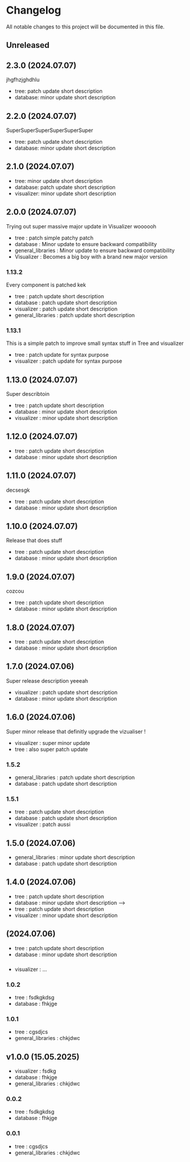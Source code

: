 # Changelog

All notable changes to this project will be documented in this file.

## Unreleased
## 2.3.0 (2024.07.07)
jhgfhzjghdhlu
- tree: patch update short description
- database: minor update short description

## 2.2.0 (2024.07.07)
SuperSuperSuperSuperSuperSuper
- tree: patch update short description
- database: minor update short description
## 2.1.0 (2024.07.07)
- tree: minor update short description
- database: patch update short description
- visualizer: minor update short description

## 2.0.0 (2024.07.07)
Trying out super massive major update in Visualizer woooooh
- tree : patch simple patchy patch
- database : Minor update to ensure backward compatibility
- general_libraries : Minor update to ensure backward compatibility
- Visualizer : Becomes a big boy with a brand new major version

### 1.13.2
Every component is patched kek
- tree : patch update short description
- database : patch update short description
- visualizer : patch update short description
-  general_libraries : patch update short description

### 1.13.1
This is a simple patch to improve small syntax stuff in Tree and visualizer
- tree : patch update for syntax purpose
- visualizer : patch update for syntax purpose

## 1.13.0 (2024.07.07)
Super describtoin 

- tree : patch update short description
- database : minor update short description
- visualizer : minor update short description

## 1.12.0 (2024.07.07)
- tree : patch update short description
- database : minor update short description
## 1.11.0 (2024.07.07)
decsesgk
- tree : patch update short description
- database : minor update short description

## 1.10.0 (2024.07.07)
Release that does stuff
- tree : patch update short description
- database : minor update short description

## 1.9.0 (2024.07.07)
cozcou
- tree : patch update short description
- database : minor update short description

## 1.8.0 (2024.07.07)
- tree : patch update short description
- database : minor update short description

## 1.7.0 (2024.07.06)
Super release description yeeeah
- visualizer : patch update short description
- database : minor update short description

## 1.6.0 (2024.07.06)
Super minor release that definitly upgrade the vizualiser !
- visualizer : super minor update
- tree : also super patch update

### 1.5.2
<!--- Please, stick to the following example structure :
- tree : patch update short description
- database : minor update short description
-->
- general_libraries : patch update short description
- database : patch update short description

### 1.5.1
<!--- Please, stick to the following example structure :
- tree : patch update short description
- database : minor update short description
-->
- tree : patch update short description
- database : patch update short description
- visualizer : patch aussi

## 1.5.0 (2024.07.06)
<!--- Please, stick to the following example structure :
- tree : patch update short description
- database : minor update short description
-->
- general_libraries : minor update short description
- database : patch update short description

## 1.4.0 (2024.07.06)
- tree : patch update short description
- database : minor update short description
-->
- tree : patch update short description
- visualizer : minor update short description

##  (2024.07.06)
<!--- Summarize the changes of each module -->
<!--- Please, stick to the following example structure :
- tree : patch update short description
- database : minor update short description
-->
- tree : patch update short description
- database : minor update short description


### 
- visualizer : ...


### 1.0.2
- tree : fsdkgkdsg
- database : fhkjge

### 1.0.1
- tree : cgsdjcs
- general_libraries : chkjdwc

## v1.0.0 (15.05.2025)

- visualizer : fsdkg
- database : fhkjge
- general_libraries : chkjdwc

### 0.0.2
- tree : fsdkgkdsg
- database : fhkjge

### 0.0.1
- tree : cgsdjcs
- general_libraries : chkjdwc
